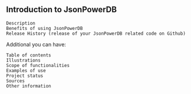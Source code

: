 ## Introduction to JsonPowerDB
    Description
    Benefits of using JsonPowerDB
    Release History (release of your JsonPowerDB related code on Github)

Additional you can have:

    Table of contents
    Illustrations
    Scope of functionalities
    Examples of use
    Project status
    Sources
    Other information
